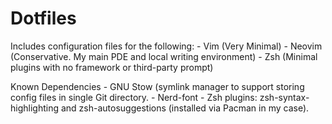# Dotfiles

Includes configuration files for the following:
    - Vim (Very Minimal)
    - Neovim (Conservative.  My main PDE and local writing environment)
    - Zsh (Minimal plugins with no framework or third-party prompt)

Known Dependencies
    - GNU Stow (symlink manager to support storing config files in single Git directory.
    - Nerd-font
    - Zsh plugins: zsh-syntax-highlighting and zsh-autosuggestions (installed via Pacman in my case).
